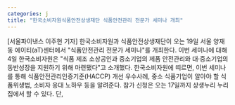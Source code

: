 ```yaml
---
categories: j
title: "한국소비자원식품안전상생재단 식품안전관리 전문가 세미나 개최"
---
```

[서울파이낸스 이주현 기자] 한국소비자원과 식품안전상생재단이 오는 19일 서울 양재동 에이티(aT)센터에서 "식품안전관리 전문가 세미나"를 개최한다. 이번 세미나에 대해 4일 한국소비자원은 "식품 제조 소상공인과 중소기업의 제품 안전관리와 대·중소기업의 동반성장을 지원하기 위해 마련됐다"고 소개했다. 한국소비자원에 띠르면, 이번 세미나를 통해 식품안전관리인증기준(HACCP) 개선 우수사례, 중소 식품기업이 알아야 할 식품위생법, 소비자 응대 노하우 등을 알려준다. 참가 신청은 오는 17일까지 상생누리 누리집에서 할 수 있다. 단,